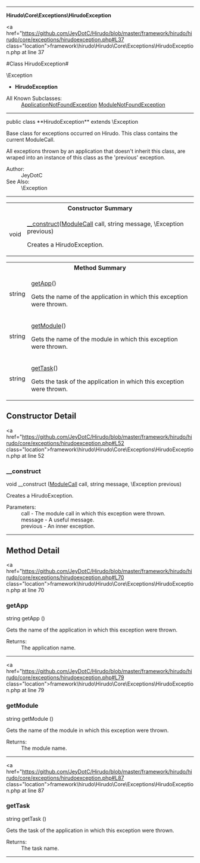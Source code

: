 
- - -

**Hirudo\Core\Exceptions\HirudoException**


<a href="https://github.com/JeyDotC/Hirudo/blob/master/framework/hirudo/hirudo/core/exceptions/hirudoexception.php#L37 class="location">framework\hirudo\Hirudo\Core\Exceptions\HirudoException.php at line 37</a>

#Class HirudoException#

\Exception
* **HirudoException**


<dl>
<dt>All Known Subclasses:</dt>
<dd><a href="https://github.com/JeyDotC/Hirudo-docs/blob/master/hirudo/core/exceptions/applicationnotfoundexception.html">ApplicationNotFoundException</a> <a href="https://github.com/JeyDotC/Hirudo-docs/blob/master/hirudo/core/exceptions/modulenotfoundexception.html">ModuleNotFoundException</a> </dd>
</dl>



- - -

<p class="signature">public  class **HirudoException**
extends \Exception

</p>

<div class="comment" id="overview_description"><p><p>Base class for exceptions occurred on Hirudo. This class contains the
current ModuleCall.</p></p><p><p>All exceptions thrown by an application that doesn't inherit this class,
are wraped into an instance of this class as the 'previous' exception.</p></p></div>

<dl>
<dt>Author:</dt>
<dd>JeyDotC</dd>
<dt>See Also:</dt>
<dd>\Exception</dd>
</dl>


- - -

<table id="summary_constructor">
<tr><th colspan="2">Constructor Summary</th></tr>
<tr>
<td><span class='k'></span> <span class='nx'>void</span></td>
<td class="description"><p class="name"><a href="#__construct">__construct</a>(<a href="https://github.com/JeyDotC/Hirudo/blob/master/hirudo/core/context/modulecall.html">ModuleCall</a> call, string message, \Exception previous)</p><p class="description">Creates a HirudoException.</p></td>
</tr>
</table>

<table id="summary_method">
<tr><th colspan="2">Method Summary</th></tr>
<tr>
<td><span class='k'></span> <span class='nx'>string</span></td>
<td class="description"><p class="name"><a href="#getapp">getApp</a>()</p><p class="description">Gets the name of the application in which this exception were thrown.</p></td>
</tr>
<tr>
<td><span class='k'></span> <span class='nx'>string</span></td>
<td class="description"><p class="name"><a href="#getmodule">getModule</a>()</p><p class="description">Gets the name of the module in which this exception were thrown.</p></td>
</tr>
<tr>
<td><span class='k'></span> <span class='nx'>string</span></td>
<td class="description"><p class="name"><a href="#gettask">getTask</a>()</p><p class="description">Gets the task of the application in which this exception were thrown.</p></td>
</tr>
</table>

<h2 id="detail_method">Constructor Detail</h2>

<a href="https://github.com/JeyDotC/Hirudo/blob/master/framework/hirudo/hirudo/core/exceptions/hirudoexception.php#L52 class="location">framework\hirudo\Hirudo\Core\Exceptions\HirudoException.php at line 52</a>

<h3 id="__construct">__construct</h3>
<span class='k'></span> <span class='nx'>void</span> <span class='nf'>__construct</span> (<a href="https://github.com/JeyDotC/Hirudo/blob/master/hirudo/core/context/modulecall.html">ModuleCall</a> call, string message, \Exception previous)

<div class="details">
<p>Creates a HirudoException.</p><dl>
<dt>Parameters:</dt>
<dd>call - The module call in which this exception were thrown.</dd>
<dd>message - A useful message.</dd>
<dd>previous - An inner exception.</dd>
</dl>
</div>

- - -

<h2 id="detail_method">Method Detail</h2>

<a href="https://github.com/JeyDotC/Hirudo/blob/master/framework/hirudo/hirudo/core/exceptions/hirudoexception.php#L70 class="location">framework\hirudo\Hirudo\Core\Exceptions\HirudoException.php at line 70</a>

<h3 id="getApp()">getApp</h3>
<span class='k'></span> <span class='nx'>string</span> <span class='nf'>getApp</span> ()

<div class="details">
<p>Gets the name of the application in which this exception were thrown.</p><dl>
<dt>Returns:</dt>
<dd>The application name.</dd>
</dl>
</div>

- - -


<a href="https://github.com/JeyDotC/Hirudo/blob/master/framework/hirudo/hirudo/core/exceptions/hirudoexception.php#L79 class="location">framework\hirudo\Hirudo\Core\Exceptions\HirudoException.php at line 79</a>

<h3 id="getModule()">getModule</h3>
<span class='k'></span> <span class='nx'>string</span> <span class='nf'>getModule</span> ()

<div class="details">
<p>Gets the name of the module in which this exception were thrown.</p><dl>
<dt>Returns:</dt>
<dd>The module name.</dd>
</dl>
</div>

- - -


<a href="https://github.com/JeyDotC/Hirudo/blob/master/framework/hirudo/hirudo/core/exceptions/hirudoexception.php#L87 class="location">framework\hirudo\Hirudo\Core\Exceptions\HirudoException.php at line 87</a>

<h3 id="getTask()">getTask</h3>
<span class='k'></span> <span class='nx'>string</span> <span class='nf'>getTask</span> ()

<div class="details">
<p>Gets the task of the application in which this exception were thrown.</p><dl>
<dt>Returns:</dt>
<dd>The task name.</dd>
</dl>
</div>

- - -

